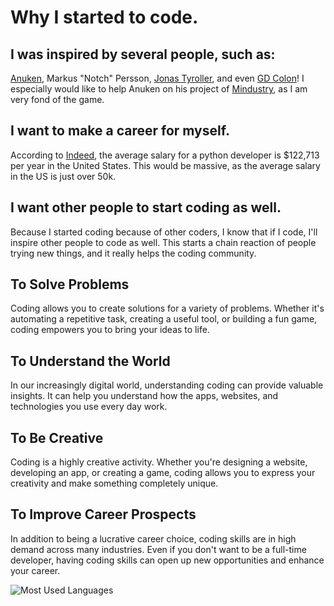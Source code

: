 # Why I started to code.

## I was inspired by several people, such as:
[Anuken](https://www.github.com/Anuken), Markus "Notch" Persson, [Jonas Tyroller](https://www.youtube.com/@jonastyroller), and even [GD Colon](https://www.gdcolon.com)! I especially would like to help Anuken on his project of [Mindustry](https://www.github.com/Anuken/Mindustry), as I am very fond of the game.

## I want to make a career for myself.
According to [Indeed](https://www.indeed.com/career/python-developer/salaries), the average salary for a python developer is $122,713 per year in the United States. This would be massive, as the average salary in the US is just over 50k.

## I want other people to start coding as well.
Because I started coding because of other coders, I know that if I code, I'll inspire other people to code as well. This starts a chain reaction of people trying new things, and it really helps the coding community.

## To Solve Problems
Coding allows you to create solutions for a variety of problems. Whether it's automating a repetitive task, creating a useful tool, or building a fun game, coding empowers you to bring your ideas to life.

## To Understand the World
In our increasingly digital world, understanding coding can provide valuable insights. It can help you understand how the apps, websites, and technologies you use every day work.

## To Be Creative
Coding is a highly creative activity. Whether you're designing a website, developing an app, or creating a game, coding allows you to express your creativity and make something completely unique.

## To Improve Career Prospects
In addition to being a lucrative career choice, coding skills are in high demand across many industries. Even if you don't want to be a full-time developer, having coding skills can open up new opportunities and enhance your career.

![Most Used Languages](https://github-readme-stats.vercel.app/api/top-langs/?username=CallMeSirEntertainment)
